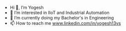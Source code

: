 -  Hi 👋, I’m Yogesh
- 👀 I’m interested in IIoT and Industrial Automation
- 🌱 I’m currently doing my Bachelor's in Engineering
- 📫 How to reach me www.linkedin.com/in/yogesh13vs

<!---
yogesh134/yogesh134 is a ✨ special ✨ repository because its `README.md` (this file) appears on your GitHub profile.
You can click the Preview link to take a look at your changes.
--->

